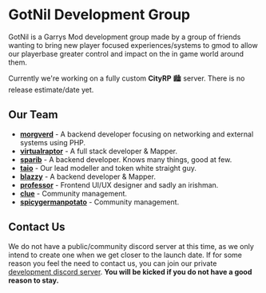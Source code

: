 # GotNil Development Group

GotNil is a Garrys Mod development group made by a group of friends wanting to bring new player focused experiences/systems to gmod to allow our playerbase
greater control and impact on the in game world around them.

Currently we're working on a fully custom **CityRP** 🏙️ server. There is no release estimate/date yet.

## Our Team

- **[morgverd](https://github.com/morgverd)** - A backend developer focusing on networking and external systems using PHP.
- **[virtualraptor](https://github.com/Blueasharky)** - A full stack developer & Mapper.
- **[sparib](https://github.com/sparib)** - A backend developer. Knows many things, good at few.
- **[taio](https://github.com/OnlyTaio)** - Our lead modeller and token white straight guy.
- **[blazzy](https://github.com/Blazzy12)** - A backend developer & Mapper. 
- **[professor](https://github.com/professorv2)** - Frontend UI/UX designer and sadly an irishman.
- **[clue](https://github.com/Grubpit)** - Community management.
- **[spicygermanpotato](https://github.com/jedimasterpotato)** - Community management.

## Contact Us

We do not have a public/community discord server at this time, as we only intend to create one when we get closer to the launch date. If for some reason
you feel the need to contact us, you can join our private [development discord server](https://discord.gg/WctRV3MVp8). **You will be kicked if you do not have a
good reason to stay.**
